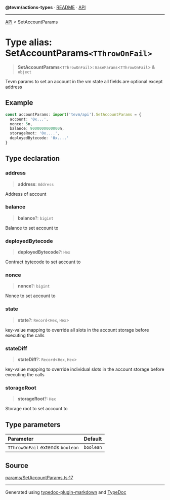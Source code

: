 **@tevm/actions-types** ∙ [README](../README.md) ∙ [API](../API.md)

***

[API](../API.md) > SetAccountParams

# Type alias: SetAccountParams`<TThrowOnFail>`

> **SetAccountParams**\<`TThrowOnFail`\>: `BaseParams`\<`TThrowOnFail`\> & `object`

Tevm params to set an account in the vm state
all fields are optional except address

## Example

```ts
const accountParams: import('tevm/api').SetAccountParams = {
  account: '0x...',
  nonce: 5n,
  balance: 9000000000000n,
  storageRoot: '0x....',
  deployedBytecode: '0x....'
}
```

## Type declaration

### address

> **address**: `Address`

Address of account

### balance

> **balance**?: `bigint`

Balance to set account to

### deployedBytecode

> **deployedBytecode**?: `Hex`

Contract bytecode to set account to

### nonce

> **nonce**?: `bigint`

Nonce to set account to

### state

> **state**?: `Record`\<`Hex`, `Hex`\>

key-value mapping to override all slots in the account storage before executing the calls

### stateDiff

> **stateDiff**?: `Record`\<`Hex`, `Hex`\>

key-value mapping to override individual slots in the account storage before executing the calls

### storageRoot

> **storageRoot**?: `Hex`

Storage root to set account to

## Type parameters

| Parameter | Default |
| :------ | :------ |
| `TThrowOnFail` extends `boolean` | `boolean` |

## Source

[params/SetAccountParams.ts:17](https://github.com/evmts/tevm-monorepo/blob/main/packages/actions-types/src/params/SetAccountParams.ts#L17)

***
Generated using [typedoc-plugin-markdown](https://www.npmjs.com/package/typedoc-plugin-markdown) and [TypeDoc](https://typedoc.org/)
